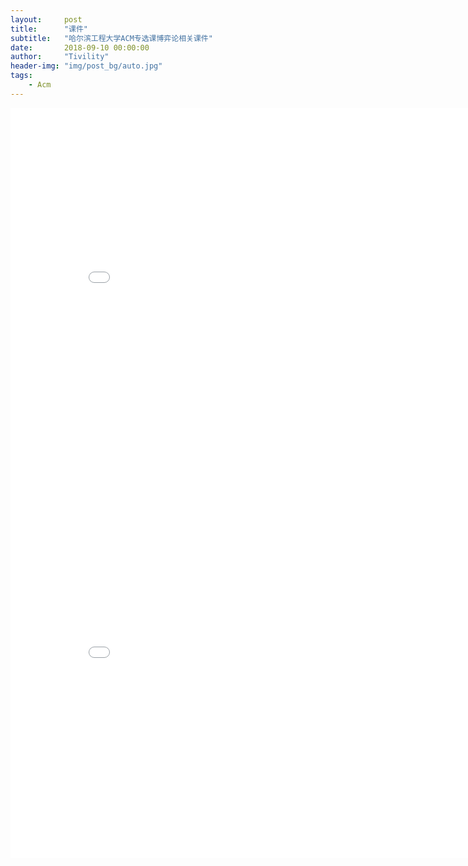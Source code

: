 ```yaml
---
layout:     post
title:      "课件"
subtitle:   "哈尔滨工程大学ACM专选课博弈论相关课件"
date:       2018-09-10 00:00:00
author:     "Tivility"
header-img: "img/post_bg/auto.jpg"
tags:
    - Acm
---
```


<center><embed src="/pdf/game.pdf" width="850" height="600"></center>

<center><embed src="/pdf/preknowledge.pdf" width="850" height="600"></center>
